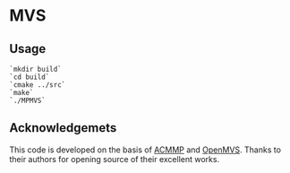 # MVS
## Usage
```
`mkdir build`  
`cd build`  
`cmake ../src`  
`make`  
`./MPMVS`
```
## Acknowledgemets
This code is developed on the basis of [ACMMP](https://github.com/GhiXu/ACMMP#acmmp) and [OpenMVS](https://github.com/cdcseacave/openMVS). Thanks to their authors for opening source of their excellent works.
